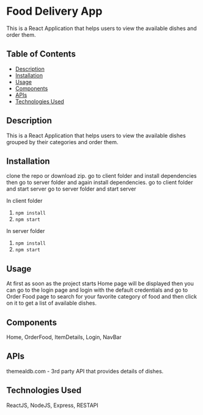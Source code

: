 # Food Delivery App

This is a React Application that helps users to view the available dishes and order them.

## Table of Contents

- [Description](#description)
- [Installation](#installation)
- [Usage](#usage)
- [Components](#components)
- [APIs](#apis)
- [Technologies Used](#technologies-used)

## Description

This is a React Application that helps users to view the available dishes grouped by their categories and order them.

## Installation

clone the repo or download zip.
go to client folder and install dependencies
then go to server folder and again install dependencies.
go to client folder and start server
go to server folder and start server

In client folder
1) ```npm install```
2) ```npm start```

In server folder
1) ```npm install```
2) ```npm start```


## Usage

At first as soon as the project starts Home page will be displayed then you can go to the login page and login with the default credentials and go to Order Food page to search for your favorite category of food and then click on it to get a list of available dishes.

## Components

Home, OrderFood, ItemDetails, Login, NavBar

## APIs

themealdb.com - 3rd party API that provides details of dishes.

## Technologies Used

ReactJS, NodeJS, Express, RESTAPI